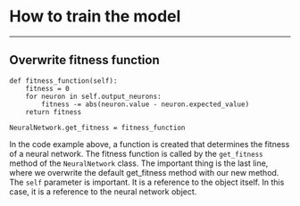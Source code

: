 # How to train the model

___

## Overwrite fitness function

    def fitness_function(self):
        fitness = 0
        for neuron in self.output_neurons:
            fitness -= abs(neuron.value - neuron.expected_value)
        return fitness

    NeuralNetwork.get_fitness = fitness_function

In the code example above, a function is created that determines the fitness of a neural network.
The fitness function is called by the `get_fitness` method of the `NeuralNetwork` class.
The important thing is the last line, where we overwrite the default get_fitness method with our new method.
The `self` parameter is important. It is a reference to the object itself. In this case, it is a reference to the neural
network object.

## 